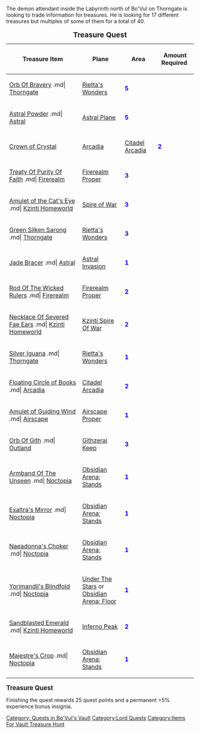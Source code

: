 The demon attendant inside the Labyrinth north of Bo'Vul on Thorngate is
looking to trade information for treasures. He is looking for 17
different treasures but multiples of some of them for a total of 40.

<table>
<caption><big><strong>Treasure Quest</strong></big></caption>
<thead>
<tr class="header">
<th><p>Treasure Item</p></th>
<th><p>Plane</p></th>
<th><p>Area</p></th>
<th><p> Amount Required</p></th>
</tr>
</thead>
<tbody>
<tr class="odd">
<td><p><a href="Orb_Of_Bravery" title="wikilink">Orb Of Bravery</a> .md|
<a href=":Category:Thorngate" title="wikilink">Thorngate</a></p></td>
<td><p><a href=":Category:Rietta&#39;s_Wonders.md"
title="wikilink">Rietta's Wonders</a></p></td>
<td><p><span style="color:blue;font-weight:bold">5</span></p></td>
<td></td>
</tr>
<tr class="even">
<td><p><a href="Astral_Powder" title="wikilink">Astral Powder</a> .md|
<a href=":Category:Astral" title="wikilink">Astral</a></p></td>
<td><p><a href=":Category:Astral_Plane.md" title="wikilink">Astral
Plane</a></p></td>
<td><p><span style="color:blue;font-weight:bold">5</span></p></td>
<td></td>
</tr>
<tr class="odd">
<td><p><a href="Crown_Of_Crystal.md" title="wikilink">Crown of
Crystal</a></p></td>
<td><p><a href=":Category:Arcadia.md"
title="wikilink">Arcadia</a></p></td>
<td><p><a href=":Category:Citadel_Arcadia.md" title="wikilink">Citadel
Arcadia</a></p></td>
<td><p><span style="color:blue;font-weight:bold">2</span></p></td>
</tr>
<tr class="even">
<td><p><a href="Treaty_Of_Purity_Of_Faith" title="wikilink">Treaty Of
Purity Of Faith</a> .md| <a href=":Category:Firerealm"
title="wikilink">Firerealm</a></p></td>
<td><p><a href=":Category:Firerealm_Proper.md"
title="wikilink">Firerealm Proper</a></p></td>
<td><p><span style="color:blue;font-weight:bold">3</span></p></td>
<td></td>
</tr>
<tr class="odd">
<td><p><a href="Amulet_of_the_Cat&#39;s_Eye" title="wikilink">Amulet of
the Cat's Eye</a> .md| <a href=":Category:Kzinti_Homeworld"
title="wikilink">Kzinti Homeworld</a></p></td>
<td><p><a href=":Category:Gear_In_Kzinti_Spire_Of_War.md"
title="wikilink"> Spire of War</a></p></td>
<td><p><span style="color:blue;font-weight:bold">3</span></p></td>
<td></td>
</tr>
<tr class="even">
<td><p><a href="Green_Silken_Sarong" title="wikilink">Green Silken
Sarong</a> .md| <a href=":Category:Thorngate"
title="wikilink">Thorngate</a></p></td>
<td><p><a href=":Category:Rietta&#39;s_Wonders.md"
title="wikilink">Rietta's Wonders</a></p></td>
<td><p><span style="color:blue;font-weight:bold">3</span></p></td>
<td></td>
</tr>
<tr class="odd">
<td><p><a href="Jade_Bracer" title="wikilink">Jade Bracer</a> .md| <a
href=":Category:Astral" title="wikilink">Astral</a></p></td>
<td><p><a href=":Category:Astral_Invasion.md" title="wikilink">Astral
Invasion</a></p></td>
<td><p><span style="color:blue;font-weight:bold">1</span></p></td>
<td></td>
</tr>
<tr class="even">
<td><p><a href="Rod_Of_The_Wicked_Rulers" title="wikilink">Rod Of The
Wicked Rulers</a> .md| <a href=":Category:Firerealm"
title="wikilink">Firerealm</a></p></td>
<td><p><a href=":Category:Firerealm_Proper.md"
title="wikilink">Firerealm Proper</a></p></td>
<td><p><span style="color:blue;font-weight:bold">2</span></p></td>
<td></td>
</tr>
<tr class="odd">
<td><p><a href="Necklace_Of_Severed_Fae_Ears" title="wikilink">Necklace
Of Severed Fae Ears</a> .md| <a href=":Category:Kzinti_Homeworld"
title="wikilink">Kzinti Homeworld</a></p></td>
<td><p><a href=":Category:Kzinti_Spire_Of_War.md"
title="wikilink">Kzinti Spire Of War</a></p></td>
<td><p><span style="color:blue;font-weight:bold">2</span></p></td>
<td></td>
</tr>
<tr class="even">
<td><p><a href="Silver_Iguana" title="wikilink">Silver Iguana</a> .md|
<a href=":Category:Thorngate" title="wikilink">Thorngate</a></p></td>
<td><p><a href=":Category:Rietta&#39;s_Wonders.md"
title="wikilink">Rietta's Wonders</a></p></td>
<td><p><span style="color:blue;font-weight:bold">1</span></p></td>
<td></td>
</tr>
<tr class="odd">
<td><p><a href="Floating_Circle_of_Books" title="wikilink">Floating
Circle of Books</a> .md| <a href=":Category:Arcadia"
title="wikilink">Arcadia</a></p></td>
<td><p><a href=":Category:Citadel_Arcadia.md" title="wikilink">Citadel
Arcadia</a></p></td>
<td><p><span style="color:blue;font-weight:bold">2</span></p></td>
<td></td>
</tr>
<tr class="even">
<td><p><a href="Amulet_of_Guiding_Wind" title="wikilink">Amulet of
Guiding Wind</a> .md| <a href=":Category:Airscape"
title="wikilink">Airscape</a></p></td>
<td><p><a href=":Category:Airscape_Proper.md" title="wikilink">Airscape
Proper</a></p></td>
<td><p><span style="color:blue;font-weight:bold">1</span></p></td>
<td></td>
</tr>
<tr class="odd">
<td><p><a href="Orb_Of_Gith" title="wikilink">Orb Of Gith</a> .md| <a
href=":Category:Outland" title="wikilink">Outland</a></p></td>
<td><p><a href=":Category:Githzerai_Keep.md" title="wikilink">Githzerai
Keep</a></p></td>
<td><p><span style="color:blue;font-weight:bold">3</span></p></td>
<td></td>
</tr>
<tr class="even">
<td><p><a href="Armband_Of_The_Unseen" title="wikilink">Armband Of The
Unseen</a> .md| <a href=":Category:Noctopia"
title="wikilink">Noctopia</a></p></td>
<td><p><a href=":Category:Obsidian_Arena;_Stands.md"
title="wikilink">Obsidian Arena; Stands</a></p></td>
<td><p><span style="color:blue;font-weight:bold">1</span></p></td>
<td></td>
</tr>
<tr class="odd">
<td><p><a href="Exaltra&#39;s_Mirror" title="wikilink">Exaltra's
Mirror</a> .md| <a href=":Category:Noctopia"
title="wikilink">Noctopia</a></p></td>
<td><p><a href=":Category:Obsidian_Arena;_Stands.md"
title="wikilink">Obsidian Arena; Stands</a></p></td>
<td><p><span style="color:blue;font-weight:bold">1</span></p></td>
<td></td>
</tr>
<tr class="even">
<td><p><a href="Naeadonna&#39;s_Choker" title="wikilink">Naeadonna's
Choker</a> .md| <a href=":Category:Noctopia"
title="wikilink">Noctopia</a></p></td>
<td><p><a href=":Category:Obsidian_Arena;_Stands.md"
title="wikilink">Obsidian Arena; Stands</a></p></td>
<td><p><span style="color:blue;font-weight:bold">1</span></p></td>
<td></td>
</tr>
<tr class="odd">
<td><p><a href="Yorimandil&#39;s_Blindfold"
title="wikilink">Yorimandil's Blindfold</a> .md| <a
href=":Category:Noctopia" title="wikilink">Noctopia</a><br />
</p></td>
<td><p><a href=":Category:Under_The_Stars.md" title="wikilink">Under The
Stars</a> or<br />
<a href=":Category:Obsidian_Arena;_Floor.md" title="wikilink">Obsidian
Arena; Floor</a></p></td>
<td><p><span style="color:blue;font-weight:bold">1</span></p></td>
<td></td>
</tr>
<tr class="even">
<td><p><a href="Sandblasted_Emerald" title="wikilink">Sandblasted
Emerald</a> .md| <a href=":Category:Kzinti_Homeworld"
title="wikilink">Kzinti Homeworld</a></p></td>
<td><p><a href=":Category:Inferno_Peak.md" title="wikilink">Inferno
Peak</a></p></td>
<td><p><span style="color:blue;font-weight:bold">2</span></p></td>
<td></td>
</tr>
<tr class="odd">
<td><p><a href="Majestre&#39;s_Crop" title="wikilink">Majestre's
Crop</a> .md| <a href=":Category:Noctopia"
title="wikilink">Noctopia</a></p></td>
<td><p><a href=":Category:Obsidian_Arena;_Stands.md"
title="wikilink">Obsidian Arena; Stands</a></p></td>
<td><p><span style="color:blue;font-weight:bold">1</span></p></td>
<td></td>
</tr>
</tbody>
</table>

<big>**Treasure Quest**</big>

Finishing the quest rewards 25 quest points and a permanent +5%
experience bonus insignia.

[Category: Quests in Bo'Vul's
Vault](Category:_Quests_in_Bo'Vul's_Vault "wikilink") [Category:Lord
Quests](Category:Lord_Quests "wikilink") [Category:Items For Vault
Treasure Hunt](Category:Items_For_Vault_Treasure_Hunt "wikilink")
